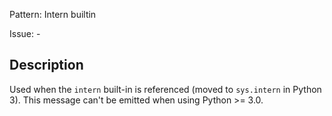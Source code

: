 Pattern: Intern builtin

Issue: -

## Description

Used when the `intern` built-in is referenced (moved to `sys.intern` in Python 3). This message can't be emitted when using Python >= 3.0.
